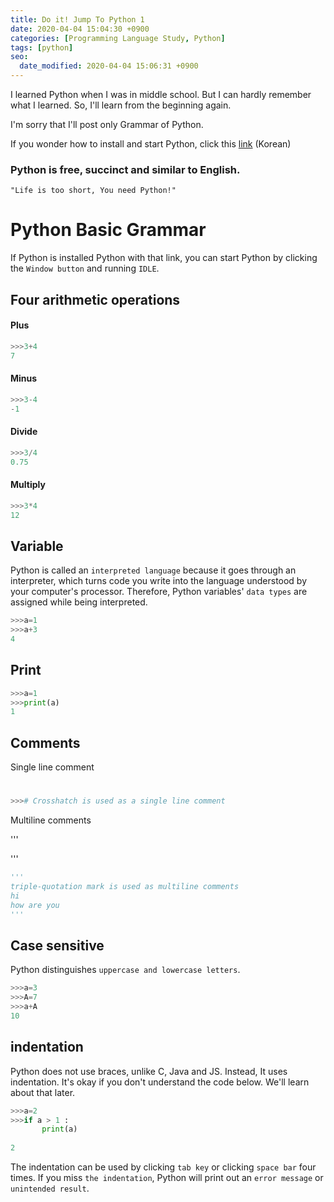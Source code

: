 ```yaml
---
title: Do it! Jump To Python 1
date: 2020-04-04 15:04:30 +0900
categories: [Programming Language Study, Python]
tags: [python]
seo:
  date_modified: 2020-04-04 15:06:31 +0900
---
```


I learned Python when I was in middle school. 
But I can hardly remember what I learned. 
So, I'll learn from the beginning again.

I'm sorry that I'll post only Grammar of Python. 

If you wonder how to install and start Python, click this [link](https://wikidocs.net/8) (Korean)


<h3 data-toc-skip>Python is free, succinct and similar to English.</h3>

`"Life is too short, You need Python!"`




# Python Basic Grammar

If Python is installed Python with that link, you can start Python by clicking the `Window button` and running `IDLE`.

## Four arithmetic operations


#### Plus

```python
>>>3+4
7
```

#### Minus

```python
>>>3-4
-1
```

#### Divide

```python
>>>3/4
0.75
```

#### Multiply

```python
>>>3*4
12
```



## Variable

Python is called an `interpreted language` because it goes through an interpreter, which turns code you write into the language understood by your computer's processor. Therefore, Python variables' `data types` are assigned while being interpreted.

```python
>>>a=1
>>>a+3
4
```



## Print

```python
>>>a=1
>>>print(a)
1
```



## Comments

Single line comment

#

```python
>>># Crosshatch is used as a single line comment
```

Multiline comments

'''

'''

```python
'''
triple-quotation mark is used as multiline comments
hi
how are you
'''
```



## Case sensitive

Python distinguishes `uppercase and lowercase letters`.

```python
>>>a=3
>>>A=7
>>>a+A
10
```



## indentation

Python does not use braces, unlike C, Java and JS. Instead, It uses indentation. It's okay if you don't understand the code below. We'll learn about that later.

```python
>>>a=2
>>>if a > 1 :
       print(a)
       
2
```       

The indentation can be used by clicking `tab key` or clicking `space bar` four times.
If you miss `the indentation`, Python will print out an `error message` or `unintended result`.








